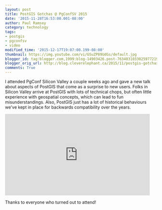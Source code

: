 ```yaml
---
layout: post
title: PostGIS Gotchas @ PgConfSV 2015
date: '2015-11-28T16:53:00.001-08:00'
author: Paul Ramsey
category: technology
tags:
- postgis
- pgconfsv
- video
modified_time: '2015-12-17T19:07:00.199-08:00'
thumbnail: https://img.youtube.com/vi/GSuZP89UdGs/default.jpg
blogger_id: tag:blogger.com,1999:blog-14903426.post-7634031033025977219
blogger_orig_url: http://blog.cleverelephant.ca/2015/11/postgis-gotchas-pgconfsv-2015.html
comments: True
---
```


I attended PgConf Silicon Valley a couple weeks ago and gave a new talk about aspects of PostGIS that come as a surprise to new users. Folks in Silicon Valley arrive at PostGIS with lots of technical chops, but often little experience with geospatial concepts, which can lead to fun misunderstandings. Also, PostGIS just has a lot of historical behaviours we've kept in place for backwards compatibility over the years. 

<iframe allowfullscreen="" frameborder="0" width="480" height="270" src="https://www.youtube.com/embed/GSuZP89UdGs" ></iframe>

Thanks to everyone who turned out to attend!